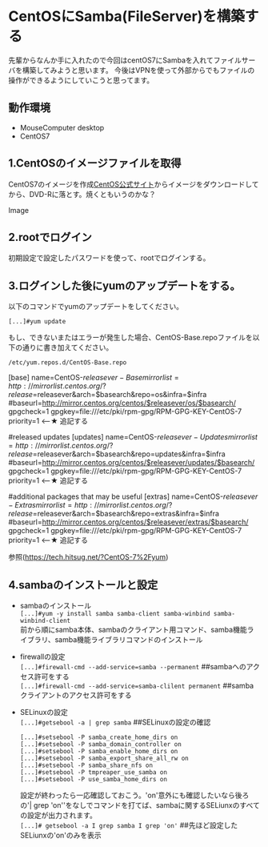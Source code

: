 # CentOSにSamba(FileServer)を構築する

先輩からなんか手に入れたので今回はcentOS7にSambaを入れてファイルサーバを構築してみようと思います。
今後はVPNを使って外部からでもファイルの操作ができるようにしていこうと思ってます。

## 動作環境
- MouseComputer desktop  
- CentOS7


## 1.CentOSのイメージファイルを取得  
CentOS7のイメージを作成[CentOS公式サイト](https://www.centos.org/download/)からイメージをダウンロードしてから、DVD-Rに落とす。焼くともいうのかな？

Image

## 2.rootでログイン
初期設定で設定したパスワードを使って、rootでログインする。

## 3.ログインした後にyumのアップデートをする。　　
以下のコマンドでyumのアップデートをしてください。

`[...]#yum update`

もし、できないまたはエラーが発生した場合、CentOS-Base.repoファイルを以下の通りに書き加えてください。

`/etc/yum.repos.d/CentOS-Base.repo`

[base]
name=CentOS-$releasever - Base
mirrorlist=http://mirrorlist.centos.org/?release=$releasever&arch=$basearch&repo=os&infra=$infra
#baseurl=http://mirror.centos.org/centos/$releasever/os/$basearch/
gpgcheck=1
gpgkey=file:///etc/pki/rpm-gpg/RPM-GPG-KEY-CentOS-7
priority=1 <--★ 追記する

#released updates
[updates]
name=CentOS-$releasever - Updates
mirrorlist=http://mirrorlist.centos.org/?release=$releasever&arch=$basearch&repo=updates&infra=$infra
#baseurl=http://mirror.centos.org/centos/$releasever/updates/$basearch/
gpgcheck=1
gpgkey=file:///etc/pki/rpm-gpg/RPM-GPG-KEY-CentOS-7
priority=1 <--★ 追記する

#additional packages that may be useful
[extras]
name=CentOS-$releasever - Extras
mirrorlist=http://mirrorlist.centos.org/?release=$releasever&arch=$basearch&repo=extras&infra=$infra
#baseurl=http://mirror.centos.org/centos/$releasever/extras/$basearch/
gpgcheck=1
gpgkey=file:///etc/pki/rpm-gpg/RPM-GPG-KEY-CentOS-7
priority=1 <--★ 追記する

参照(https://tech.hitsug.net/?CentOS-7%2Fyum)


## 4.sambaのインストールと設定
- sambaのインストール  
     `[...]#yum -y install samba samba-client samba-winbind samba-winbind-client`  
     前から順にsamba本体、sambaのクライアント用コマンド、samba機能ライブラリ、samba機能ライブラリコマンドのインストール

- firewallの設定  
     `[...]#firewall-cmd --add-service=samba --permanent`   ##sambaへのアクセス許可をする  
     `[...]#firewall-cmd --add-service=samba-clilent permanent`   ##sambaクライアントのアクセス許可をする  

- SELinuxの設定  
     `[...]#getsebool -a | grep samba`  ##SELinuxの設定の確認  
      
     `[...]#setsebool -P samba_create_home_dirs on`  
     `[...]#setsebool -P samba_domain_controller on`  
     `[...]#setsebool -P samba_enable_home_dirs on`  
     `[...]#setsebool -P samba_export_share_all_rw on`  
     `[...]#setsebool -P samba_share_nfs on`  
     `[...]#setsebool -P tmpreaper_use_samba on`  
     `[...]#setsebool -P use_samba_home_dirs on`  
      
     設定が終わったら一応確認しておこう。'on'意外にも確認したいなら後ろの'| grep 'on''をなしでコマンドを打てば、sambaに関するSELiunxのすべての設定が出力されます。  
     `[...]# getsebool -a I grep samba I grep 'on'`  ##先ほど設定したSELiunxの'on'のみを表示
